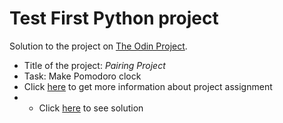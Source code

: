# Test First Python project
 Solution to the project on [The Odin Project](http://www.theodinproject.com/).

* Title of the project: _Pairing Project_
* Task: Make Pomodoro clock
* Click [here](https://www.theodinproject.com/courses/web-development-101/lessons/pairing-project) to get more information about project assignment
* * Click [here](http://htmlpreview.github.io/?https://github.com/petarGitNik/pomodoro-clock/blob/master/index.html) to see solution
